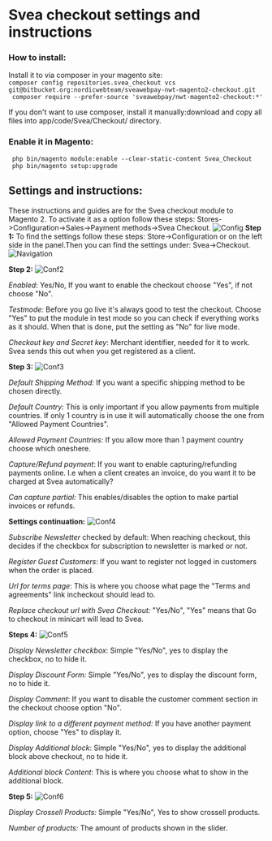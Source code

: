 # Svea checkout settings and instructions
### How to install:
Install it to via composer in your magento site:   
``composer config repositories.svea_checkout vcs git@bitbucket.org:nordicwebteam/sveawebpay-nwt-magento2-checkout.git``   
`` composer require --prefer-source 'sveawebpay/nwt-magento2-checkout:*'``   

If you don't want to use composer, install it manually:download and copy all files into app/code/Svea/Checkout/ directory.   
### Enable it in Magento:
` php bin/magento module:enable --clear-static-content Svea_Checkout`   
` php bin/magento setup:upgrade`
## Settings and instructions:
These instructions and guides are for the Svea checkout module to Magento 2.
To activate it as a option follow these steps:
Stores->Configuration->Sales->Payment methods->Svea Checkout.
![Config](https://raw.githubusercontent.com/sveawebpay/nwt-magento2-checkout/master/docs/sveainst1.png "Config")
**Step 1:**
To find the settings follow these steps: Store->Configuration or on the left side in the panel.Then you can find the settings under: Svea->Checkout.
![Navigation](https://raw.githubusercontent.com/sveawebpay/nwt-magento2-checkout/master/docs/sveainst2.png "Navigation")

**Step 2:**
![Conf2](https://raw.githubusercontent.com/sveawebpay/nwt-magento2-checkout/master/docs/sveainst3.png "Conf2")

*Enabled*:  Yes/No, If you want to enable the checkout choose "Yes", if not choose "No".

*Testmode:*  Before you go live it's always good to test the checkout. Choose "Yes" to put the module in test mode so you can check if everything works as it should. When that is done, put the setting as "No" for live mode.

*Checkout key and Secret key*: Merchant identifier, needed for it to work. Svea sends this out when you get registered as a client.

**Step 3:**
![Conf3](https://raw.githubusercontent.com/sveawebpay/nwt-magento2-checkout/master/docs/sveainst4.png "Conf3")

*Default Shipping Method:* If you want a specific shipping method to be chosen directly. 

*Default Country:* This is only important if you allow payments from multiple countries. If only 1 country is in use it will automatically choose the one from "Allowed Payment Countries".

*Allowed Payment Countries:* If you allow more than 1 payment country choose which oneshere.

*Capture/Refund payment*: If you want to enable capturing/refunding payments online. I.e when a client creates an invoice, do you want it to be charged at Svea automatically?

*Can capture partial:* This enables/disables the option to make partial invoices or refunds.

**Settings continuation:**
![Conf4](https://raw.githubusercontent.com/sveawebpay/nwt-magento2-checkout/master/docs/sveainst5.png "Conf4")

*Subscribe Newsletter* checked by default: When reaching checkout, this decides if the checkbox for subscription to newsletter is marked or not.

*Register Guest Customers*: If you want to register not logged in customers when the order is placed.

*Url for terms page*: This is where you choose what page the "Terms and agreements" link incheckout should lead to.

*Replace checkout url with Svea Checkout:* "Yes/No", "Yes" means that Go to checkout in minicart will lead to Svea.

**Steps 4:**
![Conf5](https://raw.githubusercontent.com/sveawebpay/nwt-magento2-checkout/master/docs/sveainst6.png "Conf5")

*Display Newsletter checkbox*: Simple "Yes/No", yes to display the checkbox, no to hide it.

*Display Discount Form:* Simple "Yes/No", yes to display the discount form, no to hide it.

*Display Comment*: If you want to disable the customer comment section in the checkout choose option "No".

*Display link to a different payment method:* If you have another payment option, choose "Yes" to display it.

*Display Additional block*: Simple "Yes/No", yes to display the additional block above checkout, no to hide it.

*Additional block Content*: This is where you choose what to show in the additional block.

**Step 5:**
![Conf6](https://raw.githubusercontent.com/sveawebpay/nwt-magento2-checkout/master/docs/sveainst7.png "Conf6")

*Display Crossell Products:* Simple "Yes/No", Yes to show crossell products.

*Number of products:* The amount of products shown in the slider.
